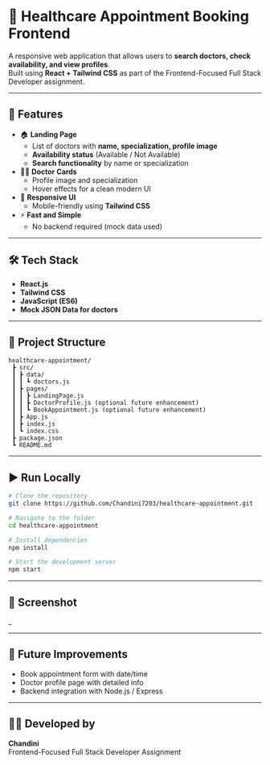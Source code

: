 # 🏥 Healthcare Appointment Booking Frontend
A responsive web application that allows users to **search doctors, check availability, and view profiles**.  
Built using **React + Tailwind CSS** as part of the Frontend-Focused Full Stack Developer assignment.

---

## 🚀 Features
- 🏠 **Landing Page**
  - List of doctors with **name, specialization, profile image**
  - **Availability status** (Available / Not Available)
  - **Search functionality** by name or specialization
- 🧑‍⚕️ **Doctor Cards**
  - Profile image and specialization
  - Hover effects for a clean modern UI
- 🎨 **Responsive UI**
  - Mobile-friendly using **Tailwind CSS**
- ⚡ **Fast and Simple**
  - No backend required (mock data used)

---

## 🛠️ Tech Stack
- **React.js**
- **Tailwind CSS**
- **JavaScript (ES6)**
- **Mock JSON Data for doctors**

---

## 📂 Project Structure
```
healthcare-appointment/
 ┣ src/
 ┃ ┣ data/
 ┃ ┃ ┗ doctors.js
 ┃ ┣ pages/
 ┃ ┃ ┣ LandingPage.js
 ┃ ┃ ┣ DoctorProfile.js (optional future enhancement)
 ┃ ┃ ┗ BookAppointment.js (optional future enhancement)
 ┃ ┣ App.js
 ┃ ┣ index.js
 ┃ ┗ index.css
 ┣ package.json
 ┗ README.md
```

---

## ▶️ Run Locally
```bash
# Clone the repository
git clone https://github.com/Chandini7203/healthcare-appointment.git

# Navigate to the folder
cd healthcare-appointment

# Install dependencies
npm install

# Start the development server
npm start
```

---

## 📸 Screenshot
_

---

## 📌 Future Improvements
- Book appointment form with date/time
- Doctor profile page with detailed info
- Backend integration with Node.js / Express

---

## 👩‍💻 Developed by
**Chandini**  
Frontend-Focused Full Stack Developer Assignment
